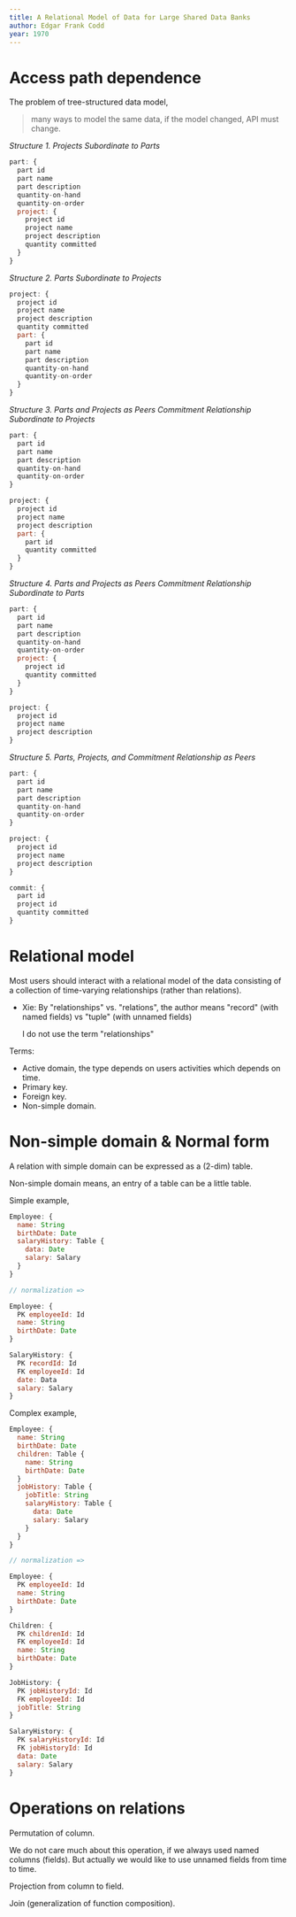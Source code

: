 ```yaml
---
title: A Relational Model of Data for Large Shared Data Banks
author: Edgar Frank Codd
year: 1970
---
```


# Access path dependence

The problem of tree-structured data model,

> many ways to model the same data,
> if the model changed, API must change.

*Structure 1. Projects Subordinate to Parts*

``` js
part: {
  part id
  part name
  part description
  quantity-on-hand
  quantity-on-order
  project: {
    project id
    project name
    project description
    quantity committed
  }
}
```

*Structure 2. Parts Subordinate to Projects*

``` js
project: {
  project id
  project name
  project description
  quantity committed
  part: {
    part id
    part name
    part description
    quantity-on-hand
    quantity-on-order
  }
}
```

*Structure 3. Parts and Projects as Peers
Commitment Relationship Subordinate to Projects*

``` js
part: {
  part id
  part name
  part description
  quantity-on-hand
  quantity-on-order
}

project: {
  project id
  project name
  project description
  part: {
    part id
    quantity committed
  }
}
```

*Structure 4. Parts and Projects as Peers
Commitment Relationship Subordinate to Parts*

``` js
part: {
  part id
  part name
  part description
  quantity-on-hand
  quantity-on-order
  project: {
    project id
    quantity committed
  }
}

project: {
  project id
  project name
  project description
}
```

*Structure 5. Parts, Projects, and
Commitment Relationship as Peers*

``` js
part: {
  part id
  part name
  part description
  quantity-on-hand
  quantity-on-order
}

project: {
  project id
  project name
  project description
}

commit: {
  part id
  project id
  quantity committed
}
```

# Relational model

Most users should interact with a relational model of the data
consisting of a collection of time-varying relationships (rather than relations).

- Xie:
  By "relationships" vs. "relations",
  the author means "record" (with named fields) vs "tuple" (with unnamed fields)

  I do not use the term "relationships"

Terms:
- Active domain,
  the type depends on users activities
  which depends on time.
- Primary key.
- Foreign key.
- Non-simple domain.

# Non-simple domain & Normal form

A relation with simple domain can be expressed as a (2-dim) table.

Non-simple domain means, an entry of a table can be a little table.

Simple example,

``` js
Employee: {
  name: String
  birthDate: Date
  salaryHistory: Table {
    data: Date
    salary: Salary
  }
}

// normalization =>

Employee: {
  PK employeeId: Id
  name: String
  birthDate: Date
}

SalaryHistory: {
  PK recordId: Id
  FK employeeId: Id
  date: Data
  salary: Salary
}
```

Complex example,

``` js
Employee: {
  name: String
  birthDate: Date
  children: Table {
    name: String
    birthDate: Date
  }
  jobHistory: Table {
    jobTitle: String
    salaryHistory: Table {
      data: Date
      salary: Salary
    }
  }
}

// normalization =>

Employee: {
  PK employeeId: Id
  name: String
  birthDate: Date
}

Children: {
  PK childrenId: Id
  FK employeeId: Id
  name: String
  birthDate: Date
}

JobHistory: {
  PK jobHistoryId: Id
  FK employeeId: Id
  jobTitle: String
}

SalaryHistory: {
  PK salaryHistoryId: Id
  FK jobHistoryId: Id
  data: Date
  salary: Salary
}
```

# Operations on relations

Permutation of column.

We do not care much about this operation, if we always used named columns (fields).
But actually we would like to use unnamed fields from time to time.

Projection from column to field.

Join (generalization of function composition).

